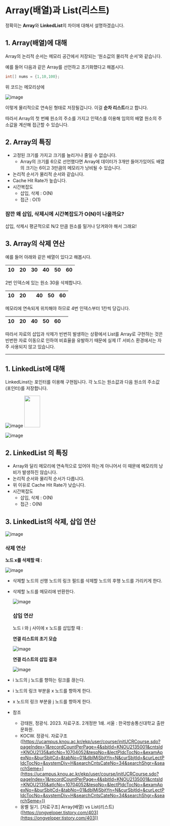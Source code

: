 # Array(배열)과 List(리스트)

정확히는 **Array**와 **LinkedList**의 차이에 대해서 설명하겠습니다.

## 1. Array(배열)에 대해

Array의 논리적 순서는 메모리 공간에서 저장되는 ‘원소값의 물리적 순서’와 같습니다.

예를 들어 다음과 같은 Array를 선언하고 초기화했다고 해봅시다.

```java
int[] nums = {1,10,100};
```

위 코드는 메모리상에

![image](https://github.com/limjoohyun2030/CS-study/assets/91045946/852b69f9-0c74-4ade-b710-e812ea9fae95)

이렇게 물리적으로 연속된 형태로 저장될겁니다. 이걸 **순차 리스트**라고 합니다.

따라서 Array의 첫 번째 원소의 주소를 가지고 인덱스를 이용해 임의의 배열 원소의 주소값을 계산해 접근할 수 있습니다.

## 2. Array의 특징

- 고정된 크기를 가지고 크기를 늘리거나 줄일 수 없습니다.
    - Array의 크기를 6으로 선언했다면 Array에 데이터가 3개만 들어가있어도 배열의 크기는 6이고 3만큼의 메모리가 낭비될 수 있습니다.
- 논리적 순서가 물리적 순서와 같습니다.
- Cache Hit Rate가 높습니다.
- 시간복잡도
    - 삽입, 삭제 : O(N)
    - 접근 :  O(1)

### 잠깐 왜 삽입, 삭제시에 시간복잡도가 O(N)이 나올까요?

삽입, 삭제시 평균적으로 N/2 만큼 원소를 밀거나 당겨와야 해서 그래요!

## 3. Array의 삭제 연산

예를 들어 아래와 같은 배열이 있다고 해봅시다.

| 10 | 20 | 30 | 40 | 50 | 60 |
| --- | --- | --- | --- | --- | --- |

2번 인덱스에 있는 원소 30을 삭제합니다.

| 10 | 20 |  | 40 | 50 | 60 |
| --- | --- | --- | --- | --- | --- |

메모리에 연속되게 위치해야 하므로 4번 인덱스부터 1칸씩 당깁니다.

| 10 | 20 | 40 | 50 | 60 |  |
| --- | --- | --- | --- | --- | --- |

따라서 자료의 삽입과 삭제가 빈번히 발생하는 상황에서 List를 Array로 구현하는 것은 빈번한 자료 이동으로 인하여 비효율을 유발하기 때문에 실제 IT 서비스 환경에서는 자주 사용되지 않고 있습니다.

---

## 1. LinkedList에 대해

LinkedLinst는 포인터를 이용해 구현됩니다. 각 노드는 원소값과 다음 원소의 주소값(포인터)를 저장합니다.

![image](https://github.com/limjoohyun2030/CS-study/assets/91045946/bfd887a5-b1a0-4b53-8691-4a03843bd2b4)
<img src="https://github.com/limjoohyun2030/CS-study/assets/91045946/bfd887a5-b1a0-4b53-8691-4a03843bd2b4" width="50" height="100"/>

![image](https://github.com/limjoohyun2030/CS-study/assets/91045946/e06e511e-81d8-4935-84a6-8240e1e8aa4b)


## 2. LinkedList 의 특징

- Array와 달리 메모리에 연속적으로 있어야 하는게 아니어서 이 때문에 메모리의 낭비가 발생하진 않습니다.
- 논리적 순서와 물리적 순서가 다릅니다.
- 위 이유로 Cache Hit Rate가 낮습니다.
- 시간복잡도
    - 삽입, 삭제 : O(N)
    - 접근 : O(N)
    

## 3. LinkedList의 삭제, 삽입 연산

![image](https://github.com/limjoohyun2030/CS-study/assets/91045946/8cafe75f-ecd2-44d6-852a-ea9858676f5a)


### 삭제 연산

**노드 x를 삭제할 때 :**

![image](https://github.com/limjoohyun2030/CS-study/assets/91045946/9fbf5f82-aae8-49dc-bd06-6dafc3b5ecef)


- 삭제할 노드의 선행 노드의 링크 필드를 삭제할 노드의 후행 노드를 가리키게 한다.
- 삭제할 노드를 메모리에 반환한다.
    
    ![image](https://github.com/limjoohyun2030/CS-study/assets/91045946/4bf50e3d-53b9-471e-8727-d4c9f111dd4d)

    
    ### 삽입 연산
    
    노드 i 와 j 사이에 x 노드를 삽입할 때 :
    
    **연결 리스트의 초기 모습**
    
    ![image](https://github.com/limjoohyun2030/CS-study/assets/91045946/b7c5c6c3-795f-4e8f-b94a-d3fc4f7a7651)

    
    **연결 리스트의 삽입 결과**
    
    ![image](https://github.com/limjoohyun2030/CS-study/assets/91045946/4210984f-1f09-4bcb-8c1d-6b309af9860a)

    
- i 노드의 j 노드를 향하는 링크를 끊는다.
- i 노드의 링크 부분을 x 노드를 향하게 한다.
- x 노드의 링크 부분을 j 노드를 향하게 한다.

- 참조
    - 강태원, 정광식. 2023. 자료구조. 2개정판 1쇄. 서울 : 한국방송통신대학교 출판문화원.
    - KOCW. 정광식. 자료구조([https://ucampus.knou.ac.kr/ekp/user/course/initUCRCourse.sdo?pageIndex=1&recordCountPerPage=4&sbjtId=KNOU2135001&cntsId=KNOU2135&atlcNo=10704052&tespNo=&lectPldcTocNo=&examApexNo=&burSbjtCd=&tabNo=01&dblMjSbjtYn=N&curSbjtId=&curLectPldcTocNo=&systemDiv=H&searchCntsCateNo=34&searchShgr=&searchSeme=](https://ucampus.knou.ac.kr/ekp/user/course/initUCRCourse.sdo?pageIndex=1&recordCountPerPage=4&sbjtId=KNOU2135001&cntsId=KNOU2135&atlcNo=10704052&tespNo=&lectPldcTocNo=&examApexNo=&burSbjtCd=&tabNo=01&dblMjSbjtYn=N&curSbjtId=&curLectPldcTocNo=&systemDiv=H&searchCntsCateNo=34&searchShgr=&searchSeme=))
    - 옹벨 일기. [자료구조] Array(배열) vs List(리스트)([https://ongveloper.tistory.com/403](https://ongveloper.tistory.com/403))
